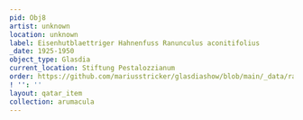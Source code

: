 ```yaml
---
pid: Obj8
artist: unknown
location: unknown
label: Eisenhutblaettriger Hahnenfuss Ranunculus aconitifolius
_date: 1925-1950
object_type: Glasdia
current_location: Stiftung Pestalozzianum
order: https://github.com/mariusstricker/glasdiashow/blob/main/_data/raw_images/glasdia/obj8.07
! '': ''
layout: qatar_item
collection: arumacula
---
```

